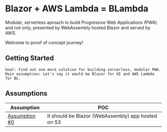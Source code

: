 # Blazor + AWS Lambda = BLambda

Modular, serverless aproach to build Progressive Web Applications (PWA) and not only, presented by WebAssembly hosted Blazor and served by AWS.

Welcome to proof of concept journey! 

## Getting Started

```
Goal: Find out one more solution for building serverless, modular PWA.
Main assumption: Let's say it would be Blazor for UI and AWS Lambda for BL.
```


## Assumptions

| Assumption | POC |
| ----- | ---- |
| [Assumption #0](https://github.com/Tyts-Software/blambda/tree/master/poc/00-host-blazor-on-s3) | It should be Blazor (WebAssembly) app hosted on S3 |
